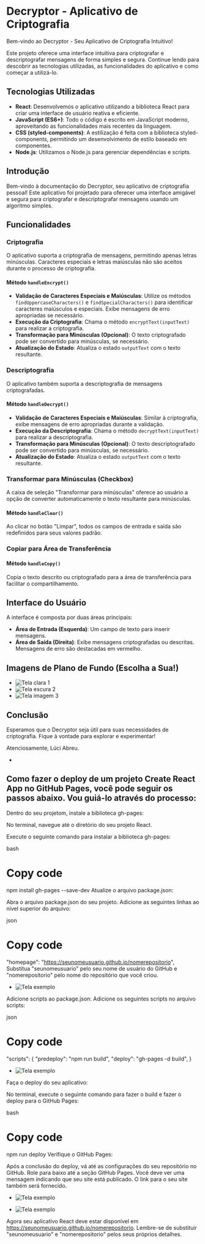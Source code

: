 # Decryptor - Aplicativo de Criptografia

Bem-vindo ao Decryptor - Seu Aplicativo de Criptografia Intuitivo!

Este projeto oferece uma interface intuitiva para criptografar e descriptografar mensagens de forma simples e segura. Continue lendo para descobrir as tecnologias utilizadas, as funcionalidades do aplicativo e como começar a utilizá-lo.

## Tecnologias Utilizadas
- **React**: Desenvolvemos o aplicativo utilizando a biblioteca React para criar uma interface de usuário reativa e eficiente.
- **JavaScript (ES6+)**: Todo o código é escrito em JavaScript moderno, aproveitando as funcionalidades mais recentes da linguagem.
- **CSS (styled-components)**: A estilização é feita com a biblioteca styled-components, permitindo um desenvolvimento de estilo baseado em componentes.
- **Node.js**: Utilizamos o Node.js para gerenciar dependências e scripts.

## Introdução
Bem-vindo à documentação do Decryptor, seu aplicativo de criptografia pessoal! Este aplicativo foi projetado para oferecer uma interface amigável e segura para criptografar e descriptografar mensagens usando um algoritmo simples.

## Funcionalidades
### Criptografia
O aplicativo suporta a criptografia de mensagens, permitindo apenas letras minúsculas. Caracteres especiais e letras maiúsculas não são aceitos durante o processo de criptografia.

#### Método `handleEncrypt()`
- **Validação de Caracteres Especiais e Maiúsculas**: Utilize os métodos `findUppercaseCharacters()` e `findSpecialCharacters()` para identificar caracteres maiúsculos e especiais. Exibe mensagens de erro apropriadas se necessário.
- **Execução da Criptografia**: Chama o método `encryptText(inputText)` para realizar a criptografia.
- **Transformação para Minúsculas (Opcional)**: O texto criptografado pode ser convertido para minúsculas, se necessário.
- **Atualização do Estado**: Atualiza o estado `outputText` com o texto resultante.

### Descriptografia
O aplicativo também suporta a descriptografia de mensagens criptografadas.

#### Método `handleDecrypt()`
- **Validação de Caracteres Especiais e Maiúsculas**: Similar à criptografia, exibe mensagens de erro apropriadas durante a validação.
- **Execução da Descriptografia**: Chama o método `decryptText(inputText)` para realizar a descriptografia.
- **Transformação para Minúsculas (Opcional)**: O texto descriptografado pode ser convertido para minúsculas, se necessário.
- **Atualização do Estado**: Atualiza o estado `outputText` com o texto resultante.

### Transformar para Minúsculas (Checkbox)
A caixa de seleção "Transformar para minúsculas" oferece ao usuário a opção de converter automaticamente o texto resultante para minúsculas.

#### Método `handleClear()`
Ao clicar no botão "Limpar", todos os campos de entrada e saída são redefinidos para seus valores padrão.

### Copiar para Área de Transferência
#### Método `handleCopy()`
Copia o texto descrito ou criptografado para a área de transferência para facilitar o compartilhamento.

## Interface do Usuário
A interface é composta por duas áreas principais:
- **Área de Entrada (Esquerda)**: Um campo de texto para inserir mensagens.
- **Área de Saída (Direita)**: Exibe mensagens criptografadas ou descritas. Mensagens de erro são destacadas em vermelho.

## Imagens de Plano de Fundo (Escolha a Sua!)
- ![Tela clara 1](https://github.com/Luciara-Abreu/Decryptor/assets/36546342/cf0dd657-6ba9-4f7c-a572-5663ab2f0e5b)
- ![Tela escura 2](https://github.com/Luciara-Abreu/Decryptor/assets/36546342/ac8b200f-412d-4012-a416-56a450e1fdc0)
- ![Tela imagem 3](https://github.com/Luciara-Abreu/Decryptor/assets/36546342/b121ec9b-6935-4198-a294-6a420a66874a)

## Conclusão
Esperamos que o Decryptor seja útil para suas necessidades de criptografia. Fique à vontade para explorar e experimentar!

Atenciosamente,
Lúci Abreu.


- 
## Como fazer o deploy de um projeto Create React App no GitHub Pages, você pode seguir os passos abaixo. Vou guiá-lo através do processo:

Dentro do seu projetom, instale a biblioteca gh-pages:

No terminal, navegue até o diretório do seu projeto React.

Execute o seguinte comando para instalar a biblioteca gh-pages:

bash
# Copy code
npm install gh-pages --save-dev
Atualize o arquivo package.json:

Abra o arquivo package.json do seu projeto.
Adicione as seguintes linhas ao nível superior do arquivo:

json
# Copy code
"homepage": "https://seunomeusuario.github.io/nomerepositorio",
Substitua "seunomeusuario" pelo seu nome de usuário do GitHub e "nomerepositorio" pelo nome do repositório que você criou.

- ![Tela exemplo](
  https://github.com/Luciara-Abreu/Decryptor/assets/36546342/ab7045a6-802c-4d12-9a52-3b1e76a89384
)

Adicione scripts ao package.json:
Adicione os seguintes scripts no arquivo scripts:

json
# Copy code
"scripts": {
  "predeploy": "npm run build",
  "deploy": "gh-pages -d build",
}

- ![Tela exemplo](
  https://github.com/Luciara-Abreu/Decryptor/assets/36546342/8bb83dbe-9667-4531-a2fb-bdb01a04ac1a
)

Faça o deploy do seu aplicativo:

No terminal, execute o seguinte comando para fazer o build e fazer o deploy para o GitHub Pages:

bash
# Copy code
npm run deploy
Verifique o GitHub Pages:

Após a conclusão do deploy, vá até as configurações do seu repositório no GitHub.
Role para baixo até a seção GitHub Pages.
Você deve ver uma mensagem indicando que seu site está publicado. O link para o seu site também será fornecido.

- ![Tela exemplo](
  https://github.com/Luciara-Abreu/Decryptor/assets/36546342/0d63ca2e-b9a7-476d-8808-004f344bcac0
)

- ![Tela exemplo](
 https://github.com/Luciara-Abreu/Decryptor/assets/36546342/35cafcde-f7c4-4393-afdc-7f9cd1c1dceb
)


Agora seu aplicativo React deve estar disponível em https://seunomeusuario.github.io/nomerepositorio. Lembre-se de substituir "seunomeusuario" e "nomerepositorio" pelos seus próprios detalhes.